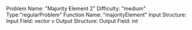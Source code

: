 Problem Name: "Majority Element 2"
Difficulty: "medium"
Type:"regularProblem"
Function Name: "majorityElement"
Input Structure:
Input Field: vector<int> v
Output Structure:
Output Field: int
